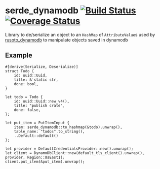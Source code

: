 #  serde_dynamodb [![Build Status](https://travis-ci.org/mockersf/serde_dynamodb.svg?branch=master)](https://travis-ci.org/mockersf/serde_dynamodb) [![Coverage Status](https://coveralls.io/repos/github/mockersf/serde_dynamodb/badge.svg?branch=master)](https://coveralls.io/github/mockersf/serde_dynamodb?branch=master)

Library to de/serialize an object to an `HashMap` of `AttributeValue`s used by [rusoto_dynamodb](https://crates.io/crates/rusoto_dynamodb) to manipulate objects saved in dynamodb

## Example

```
#[derive(Serialize, Deserialize)]
struct Todo {
    id: uuid::Uuid,
    title: &'static str,
    done: bool,
}

let todo = Todo {
    id: uuid::Uuid::new_v4(),
    title: "publish crate",
    done: false,
};

let put_item = PutItemInput {
    item: serde_dynamodb::to_hashmap(&todo).unwrap(),
    table_name: "todos".to_string(),
    ..Default::default()
};

let provider = DefaultCredentialsProvider::new().unwrap();
let client = DynamoDbClient::new(default_tls_client().unwrap(), provider, Region::UsEast1);
client.put_item(&put_item).unwrap();
```

